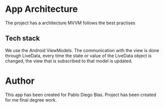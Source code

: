 


# App Architecture

The project has a architecture MVVM follows the best practises

## Tech stack

We use the Android ViewModels. The communication with the view is done through LiveData, every time the state or value of the LiveData object is changed, the view that is subscribed to that model is updated.

# Author

This app has been created for Pablo Diego Blas. Project has been created for me final degree work.